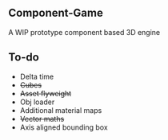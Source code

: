 ## Component-Game
A WIP prototype component based 3D engine

## To-do
- Delta time
- ~~Cubes~~
- ~~Asset flyweight~~
- Obj loader
- Additional material maps
- ~~Vector maths~~
- Axis aligned bounding box
